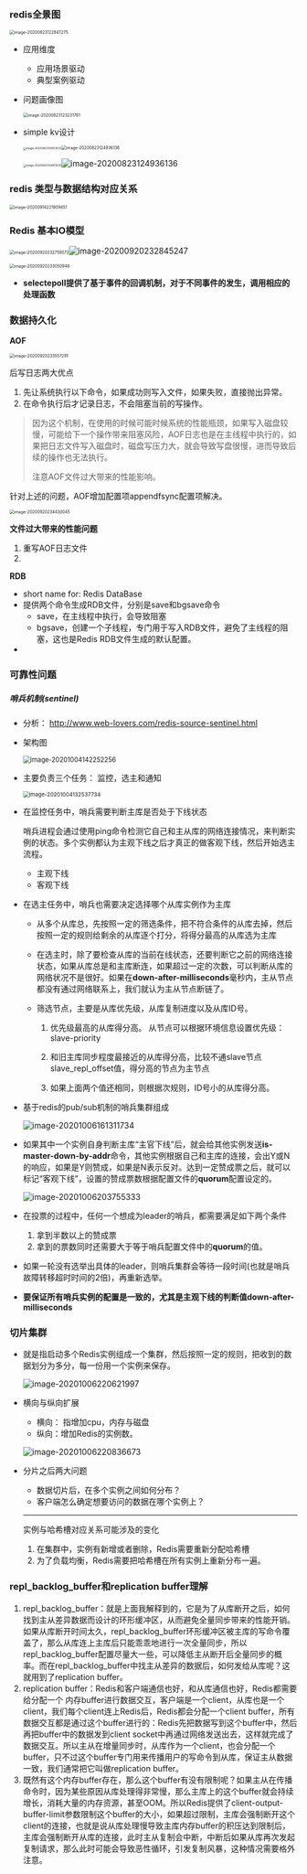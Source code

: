 ### redis全景图

<img src="assets/image-20200823122847275.png" alt="image-20200823122847275" style="zoom:50%;" />

- 应用维度

  - 应用场景驱动
  - 典型案例驱动

- 问题画像图

  <img src="assets/image-20200823123231761.png" alt="image-20200823123231761" style="zoom:50%;" />

- simple kv设计

  <img src="assets/image-20200823124913530.png" alt="image-20200823124913530" style="zoom: 33%;" /><img src="assets/image-20200823124936136.png" alt="image-20200823124936136" style="zoom:50%;" />

  <img src="assets/image-20200823124913530.png" alt="image-20200823124913530" style="zoom: 33%;" />![image-20200823124936136](assets/image-20200823124936136.png)




### redis 类型与数据结构对应关系

<img src="assets/image-20200914221809451.png" alt="image-20200914221809451" style="zoom:50%;" />

### Redis 基本IO模型

<img src="assets/image-20200920232759073.png" alt="image-20200920232759073" style="zoom: 50%;" />![image-20200920232845247](assets/image-20200920232845247.png)

<img src="assets/image-20200920233050948.png" alt="image-20200920233050948" style="zoom:50%;" />

- **selectepoll提供了基于事件的回调机制，对于不同事件的发生，调用相应的处理函数**

### 数据持久化

**AOF**

<img src="assets/image-20200920233557291.png" alt="image-20200920233557291" style="zoom:50%;" />

后写日志两大优点

1. 先让系统执行以下命令，如果成功则写入文件，如果失败，直接抛出异常。
2. 在命令执行后才记录日志，不会阻塞当前的写操作。

> 因为这个机制，在使用的时候可能时候系统的性能瓶颈，如果写入磁盘较慢，可能给下一个操作带来阻塞风险，AOF日志也是在主线程中执行的，如果把日志文件写入磁盘时，磁盘写压力大，就会导致写盘很慢，进而导致后续的操作也无法执行。
>
> 注意AOF文件过大带来的性能影响。



针对上述的问题，AOF增加配置项appendfsync配置项解决。

<img src="assets/image-20200920234430045.png" alt="image-20200920234430045" style="zoom:50%;" />



**文件过大带来的性能问题**

1. 重写AOF日志文件
2. 

**RDB**

- short name for:  Redis DataBase
- 提供两个命令生成RDB文件，分别是save和bgsave命令
  - save，在主线程中执行，会导致阻塞
  - bgsave，创建一个子线程，专门用于写入RDB文件，避免了主线程的阻塞，这也是Redis  RDB文件生成的默认配置。
- 



### 可靠性问题

##### 哨兵机制(sentinel)

- 分析： http://www.web-lovers.com/redis-source-sentinel.html

- 架构图

  <img src="assets/image-20201004142252256.png" alt="image-20201004142252256" style="zoom: 80%;" />

- 主要负责三个任务： 监控，选主和通知

  <img src="assets/image-20201004132537734.png" alt="image-20201004132537734" style="zoom: 67%;" />

- 在监控任务中，哨兵需要判断主库是否处于下线状态

  哨兵进程会通过使用ping命令检测它自己和主从库的网络连接情况，来判断实例的状态。多个实例都认为主观下线之后才真正的做客观下线，然后开始选主流程。

  - 主观下线
  - 客观下线

- 在选主任务中，哨兵也需要决定选择哪个从库实例作为主库

  - 从多个从库总，先按照一定的筛选条件，把不符合条件的从库去掉，然后按照一定的规则给剩余的从库逐个打分，将得分最高的从库选为主库

  - 在选主时，除了要检查从库的当前在线状态，还要判断它之前的网络连接状态，如果从库总是和主库断连，如果超过一定的次数，可以判断从库的网络状况不是很好。如果在**down-after-milliseconds**毫秒内，主从节点都没有通过网络联系上，我们就认为主从节点断链了。

  - 筛选节点，主要是从库优先级，从库复制进度以及从库ID号。

    1. 优先级最高的从库得分高。 从节点可以根据环境信息设置优先级：slave-priority

    2. 和旧主库同步程度最接近的从库得分高，比较不通slave节点slave_repl_offset值，得分高的节点为主节点
    3. 如果上面两个值还相同，则根据次规则，ID号小的从库得分高。

- 基于redis的pub/sub机制的哨兵集群组成

  ![image-20201006161311734](assets/image-20201006161311734.png)

- 如果其中一个实例自身判断主库“主官下线”后，就会给其他实例发送**is-master-down-by-addr**命令，其他实例根据自己和主库的连接，会出Y或N的响应，如果是Y则赞成，如果是N表示反对。达到一定赞成票之后，就可以标记“客观下线”，设置的赞成票数根据配置文件的**quorum**配置设定的。

  ![image-20201006203755333](assets/image-20201006203755333.png)

- 在投票的过程中，任何一个想成为leader的哨兵，都需要满足如下两个条件

  1. 拿到半数以上的赞成票
  2. 拿到的票数同时还需要大于等于哨兵配置文件中的**quorum**的值。

- 如果一轮没有选举出具体的leader，则哨兵集群会等待一段时间(也就是哨兵故障转移超时时间的2倍)，再重新选举。

- **要保证所有哨兵实例的配置是一致的，尤其是主观下线的判断值down-after-milliseconds**



### 切片集群

- 就是指启动多个Redis实例组成一个集群，然后按照一定的规则，把收到的数据划分为多分，每一份用一个实例来保存。

  ![image-20201006220621997](assets/image-20201006220621997.png)

- 横向与纵向扩展

  - 横向： 指增加cpu，内存与磁盘
  - 纵向：增加Redis的实例数。

  ![image-20201006220836673](assets/image-20201006220836673.png)

- 分片之后两大问题

  - 数据切片后，在多个实例之间如何分布？
  - 客户端怎么确定想要访问的数据在哪个实例上？

  ---

  实例与哈希槽对应关系可能涉及的变化

  1. 在集群中，实例有新增或者删除，Redis需要重新分配哈希槽
  2. 为了负载均衡，Redis需要把哈希槽在所有实例上重新分布一遍。

  

### repl_backlog_buffer和replication buffer理解

1. repl_backlog_buffer：就是上面我解释到的，它是为了从库断开之后，如何找到主从差异数据而设计的环形缓冲区，从而避免全量同步带来的性能开销。如果从库断开时间太久，repl_backlog_buffer环形缓冲区被主库的写命令覆盖了，那么从库连上主库后只能乖乖地进行一次全量同步，所以repl_backlog_buffer配置尽量大一些，可以降低主从断开后全量同步的概率。而在repl_backlog_buffer中找主从差异的数据后，如何发给从库呢？这就用到了replication buffer。
2. replication buffer：Redis和客户端通信也好，和从库通信也好，Redis都需要给分配一个 内存buffer进行数据交互，客户端是一个client，从库也是一个client，我们每个client连上Redis后，Redis都会分配一个client buffer，所有数据交互都是通过这个buffer进行的：Redis先把数据写到这个buffer中，然后再把buffer中的数据发到client socket中再通过网络发送出去，这样就完成了数据交互。所以主从在增量同步时，从库作为一个client，也会分配一个buffer，只不过这个buffer专门用来传播用户的写命令到从库，保证主从数据一致，我们通常把它叫做replication buffer。
3. 既然有这个内存buffer存在，那么这个buffer有没有限制呢？如果主从在传播命令时，因为某些原因从库处理得非常慢，那么主库上的这个buffer就会持续增长，消耗大量的内存资源，甚至OOM。所以Redis提供了client-output-buffer-limit参数限制这个buffer的大小，如果超过限制，主库会强制断开这个client的连接，也就是说从库处理慢导致主库内存buffer的积压达到限制后，主库会强制断开从库的连接，此时主从复制会中断，中断后如果从库再次发起复制请求，那么此时可能会导致恶性循环，引发复制风暴，这种情况需要格外注意。


